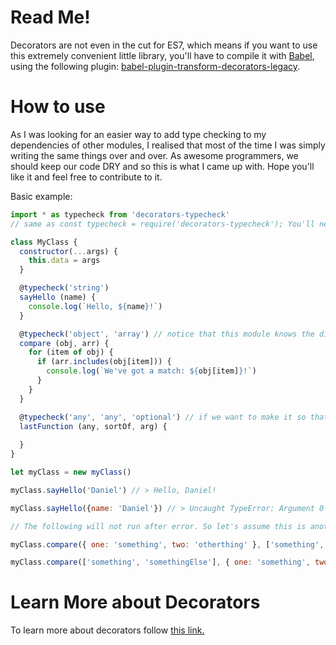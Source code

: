 # Read Me!

Decorators are not even in the cut for ES7, which means if you want to use this extremely convenient little library, you'll have to compile it with [Babel](http://babeljs.io/), using the following plugin: [babel-plugin-transform-decorators-legacy](https://github.com/loganfsmyth/babel-plugin-transform-decorators-legacy).

# How to use

As I was looking for an easier way to add type checking to my dependencies of other modules, I realised that most of the time I was simply writing the same things over and over. As awesome programmers, we should keep our code DRY and so this is what I came up with. Hope you'll like it and feel free to contribute to it.

Basic example:

```js
import * as typecheck from 'decorators-typecheck'
// same as const typecheck = require('decorators-typecheck'); You'll need to transpile it with Babel even for Node JS anyway.

class MyClass {
  constructor(...args) {
    this.data = args
  }

  @typecheck('string')
  sayHello (name) {
    console.log(`Hello, ${name}!`)
  }

  @typecheck('object', 'array') // notice that this module knows the difference between an array and other objects.
  compare (obj, arr) {
    for (item of obj) {
      if (arr.includes(obj[item])) {
        console.log(`We've got a match: ${obj[item]}!`)
      }
    }
  }

  @typecheck('any', 'any', 'optional') // if we want to make it so that typecheck skips some arguments, we can give it the 'any' or 'optional' argument. They do the same thing, but your collegue may thank you for using both.
  lastFunction (any, sortOf, arg) {
    
  }
}

let myClass = new myClass()

myClass.sayHello('Daniel') // > Hello, Daniel!

myClass.sayHello({name: 'Daniel'}) // > Uncaught TypeError: Argument 0 should be of type string. Specified type: object.

// The following will not run after error. So let's assume this is another scenario...

myClass.compare({ one: 'something', two: 'otherthing' }, ['something', 'somethingElse']) // > We've got a match: something!

myClass.compare(['something', 'somethingElse'], { one: 'something', two: 'otherthing' }) // > Uncaught TypeError: Argument 0 should be of type object. Specified type: array.
```

# Learn More about Decorators

To learn more about decorators follow [this link.](https://github.com/wycats/javascript-decorators)
